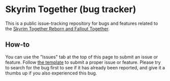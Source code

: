 # Skyrim Together (bug tracker)

This is a public issue-tracking repository for bugs and features related to the [Skyrim Together Reborn and Fallout Together](https://skyrim-together.com/).

## How-to

You can use the "Issues" tab at the top of this page to submit an issue or feature. Follow [the template](.github/ISSUE_TEMPLATE) to submit a proper issue or feature. Please try to search for the bug first to see if it has already been reported, and give it a thumbs up if you also experienced this bug.
